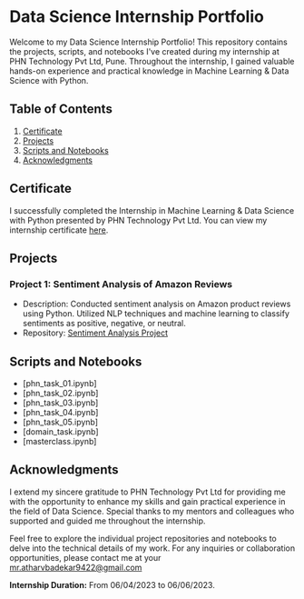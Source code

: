 # Data Science Internship Portfolio

Welcome to my Data Science Internship Portfolio! This repository contains the projects, scripts, and notebooks I've created during my internship at PHN Technology Pvt Ltd, Pune. Throughout the internship, I gained valuable hands-on experience and practical knowledge in Machine Learning & Data Science with Python.

## Table of Contents

1. [Certificate](#certificate)
2. [Projects](#projects)
3. [Scripts and Notebooks](#scripts-and-notebooks)
4. [Acknowledgments](#acknowledgments)

## Certificate

I successfully completed the Internship in Machine Learning & Data Science with Python presented by PHN Technology Pvt Ltd. You can view my internship certificate [here](PHN_internship_certificate.pdf).

## Projects

### Project 1: Sentiment Analysis of Amazon Reviews
- Description: Conducted sentiment analysis on Amazon product reviews using Python. Utilized NLP techniques and machine learning to classify sentiments as positive, negative, or neutral.
- Repository: [Sentiment Analysis Project](https://github.com/atharvbadekar/sentiment_analysis.git)


## Scripts and Notebooks

- [phn_task_01.ipynb]
- [phn_task_02.ipynb]
- [phn_task_03.ipynb]
- [phn_task_04.ipynb]
- [phn_task_05.ipynb]
- [domain_task.ipynb]
- [masterclass.ipynb]

## Acknowledgments

I extend my sincere gratitude to PHN Technology Pvt Ltd for providing me with the opportunity to enhance my skills and gain practical experience in the field of Data Science. Special thanks to my mentors and colleagues who supported and guided me throughout the internship.

Feel free to explore the individual project repositories and notebooks to delve into the technical details of my work. For any inquiries or collaboration opportunities, please contact me at your mr.atharvbadekar9422@gmail.com

**Internship Duration:** From 06/04/2023 to 06/06/2023.
